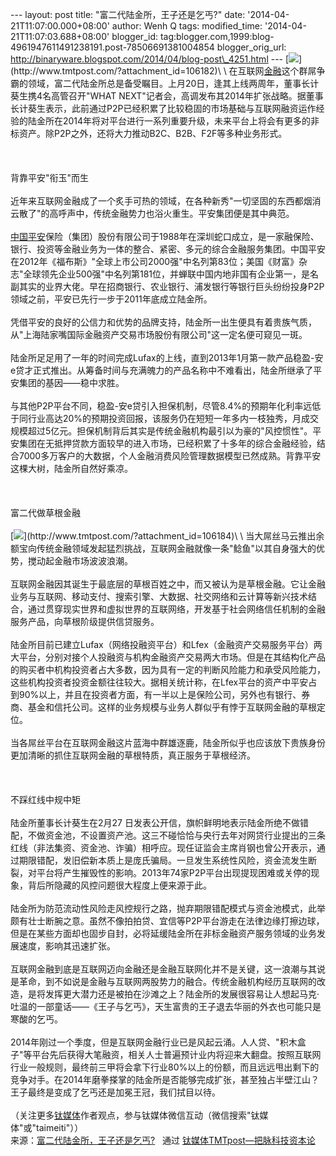 --- layout: post title: "富二代陆金所，王子还是乞丐?" date:
'2014-04-21T11:07:00.000+08:00' author: Wenh Q tags: modified\_time:
'2014-04-21T11:07:03.688+08:00' blogger\_id:
tag:blogger.com,1999:blog-4961947611491238191.post-78506691381004854
blogger\_orig\_url:
http://binaryware.blogspot.com/2014/04/blog-post\_4251.html ---
[![](https://images-blogger-opensocial.googleusercontent.com/gadgets/proxy?url=http%3A%2F%2Fwww.tmtpost.com%2Fwp-content%2Fuploads%2F2014%2F04%2F139800313734-400x222.jpg&container=blogger&gadget=a&rewriteMime=image%2F*)](http://www.tmtpost.com/?attachment_id=106182)\
\
在互联网[金融](http://www.tmtpost.com/tag/%E9%87%91%E8%9E%8D)这个群屌争霸的领域，富二代陆金所总是备受瞩目。上月20日，逢其上线两周年，董事长计葵生携4名高管召开"WHAT
NEXT"记者会，高调发布其2014年扩张战略。据董事长计葵生表示，此前通过P2P已经积累了比较稳固的市场基础与互联网融资运作经验的陆金所在2014年将对平台进行一系列重要升级，未来平台上将会有更多的非标资产。除P2P之外，还将大力推动B2C、B2B、F2F等多种业务形式。\
\
 \
\
背靠平安"衔玉"而生\
\
近年来互联网金融成了一个炙手可热的领域，在各种新秀"一切坚固的东西都烟消云散了"的高呼声中，传统金融势力也浴火重生。平安集团便是其中典范。\
\
[中国平安](http://www.tmtpost.com/tag/%E4%B8%AD%E5%9B%BD%E5%B9%B3%E5%AE%89)保险（集团）股份有限公司于1988年在深圳蛇口成立，是一家融保险、银行、投资等金融业务为一体的整合、紧密、多元的综合金融服务集团。中国平安在2012年《福布斯》"全球上市公司2000强"中名列第83位；美国《财富》杂志"全球领先企业500强"中名列第181位，并蝉联中国内地非国有企业第一，是名副其实的业界大佬。早在招商银行、农业银行、浦发银行等银行巨头纷纷投身P2P领域之前，平安已先行一步于2011年底成立陆金所。\
\
凭借平安的良好的公信力和优势的品牌支持，陆金所一出生便具有着贵族气质，从"上海陆家嘴国际金融资产交易市场股份有限公司"这一定名便可窥见一斑。\
\
陆金所足足用了一年的时间完成Lufax的上线，直到2013年1月第一款产品稳盈-安e贷才正式推出。从筹备时间与充满魄力的产品名称中不难看出，陆金所继承了平安集团的基因——稳中求胜。\
\
与其他P2P平台不同，稳盈-安e贷引入担保机制，尽管8.4%的预期年化利率远低于同行业高达20%的预期投资回报，该服务仍在短短一年多内一枝独秀，月成交规模超过5亿元。担保机制背后其实是传统金融机构最引以为豪的"风控惯性"。平安集团在无抵押贷款方面较早的进入市场，已经积累了十多年的综合金融经验，结合7000多万客户的大数据，个人金融消费风险管理数据模型已然成熟。背靠平安这棵大树，陆金所自然好乘凉。\
\
 \
\
富二代做草根金融\
\
[![](https://images-blogger-opensocial.googleusercontent.com/gadgets/proxy?url=http%3A%2F%2Fwww.tmtpost.com%2Fwp-content%2Fuploads%2F2014%2F04%2F139800317634-400x213.jpg&container=blogger&gadget=a&rewriteMime=image%2F*)](http://www.tmtpost.com/?attachment_id=106184)\
\
当大屌丝马云推出余额宝向传统金融领域发起猛烈挑战，互联网金融就像一条"鲶鱼"以其自身强大的优势，搅动起金融市场波波浪潮。\
\
互联网金融因其诞生于最底层的草根百姓之中，而又被认为是草根金融。它让金融业务与互联网、移动支付、搜索引擎、大数据、社交网络和云计算等新兴技术结合，通过贯穿现实世界和虚拟世界的互联网络，开发基于社会网络信任机制的金融服务产品，向草根阶级提供信贷服务。\
\
陆金所目前已建立Lufax（网络投融资平台）和Lfex（金融资产交易服务平台）两大平台，分别对接个人投融资与机构金融资产交易两大市场。但是在其结构化产品的购买者中机构投资者占大多数，因为具有一定的判断风险能力和承受风险能力，这些机构投资者投资金额往往较大。据相关统计称，在Lfex平台的资产中平安占到90%以上，并且在投资者方面，有一半以上是保险公司，另外也有银行、券商、基金和信托公司。这样的业务规模与业务人群似乎有悖于互联网金融的草根定位。\
\
当各屌丝平台在互联网金融这片蓝海中群雄逐鹿，陆金所似乎也应该放下贵族身份更加清晰的抓住互联网金融的草根特质，真正服务于草根经济。\
\
 \
\
不踩红线中规中矩\
\
陆金所董事长计葵生在2月27
日发表公开信，旗帜鲜明地表示陆金所绝不做错配，不做资金池，不设置资产池。这三不碰恰恰与央行去年对网贷行业提出的三条红线（非法集资、资金池、诈骗）相呼应。现任证监会主席肖钢也曾公开表示，通过期限错配，发旧偿新本质上是庞氏骗局。一旦发生系统性风险，资金流发生断裂，对平台将产生摧毁性的影响。2013年74家P2P平台出现提现困难或关停的现象，背后所隐藏的风控问题很大程度上便来源于此。\
\
陆金所为防范流动性风险走风控规行之路，抛弃期限错配模式与资金池模式，此举颇有壮士断腕之意。虽然不像拍拍贷、宜信等P2P平台游走在法律边缘打擦边球，但是在某些方面却也固步自封，必将延缓陆金所在非标金融资产服务领域的业务发展速度，影响其迅速扩张。\
\
互联网金融到底是互联网迈向金融还是金融互联网化并不是关键，这一浪潮与其说是革命，到不如说是金融与互联网两股势力的融合。传统金融机构经历互联网的改造，是将发挥更大潜力还是被拍在沙滩之上？陆金所的发展很容易让人想起马克·吐温的一部童话——《王子与乞丐》，天生富贵的王子退去华丽的外衣也可能只是寒酸的乞丐。\
\
2014年刚过一个季度，但是互联网金融行业已是风起云涌。人人贷、"积木盒子"等平台先后获得大笔融资，相关人士普遍预计业内将迎来大翻盘。按照互联网行业一般规则，最终前三甲将会拿下行业80%以上的份额，而且远远甩出剩下的竞争对手。在2014年磨拳搽掌的陆金所是否能够完成扩张，甚至独占半壁江山？王子最终是变成了乞丐还是加冕王冠，我们拭目以待。\
\
（关注更多[钛媒体](http://www.tmtpost.com/)作者观点，参与钛媒体微信互动（微信搜索"钛媒体"或"taimeiti"））
\
来源：[富二代陆金所，王子还是乞丐?](http://www.tmtpost.com/106187.html) 
 通过 [钛媒体TMTpost—把脉科技资本论](http://www.tmtpost.com/)
